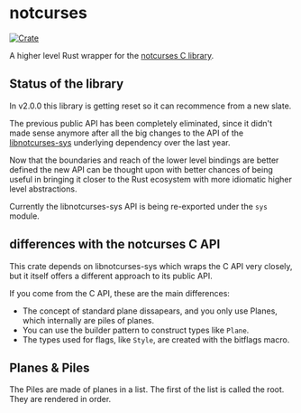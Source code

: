 # notcurses

[![Crate](https://img.shields.io/crates/v/notcurses.svg)](https://crates.io/crates/notcurses)

A higher level Rust wrapper for the [notcurses C library][1].

## Status of the library

In v2.0.0 this library is getting reset so it can recommence from a new slate.

The previous public API has been completely eliminated, since it didn't made
sense anymore after all the big changes to the API of the [libnotcurses-sys][2]
underlying dependency over the last year.

Now that the boundaries and reach of the lower level bindings are better defined
the new API can be thought upon with better chances of being useful in bringing
it closer to the Rust ecosystem with more idiomatic higher level abstractions.

Currently the libnotcurses-sys API is being re-exported under the `sys` module.

[1]:https://github.com/dankamongmen/notcurses
[2]:https://crates.io/crates/libnotcurses-sys


## differences with the notcurses C API

This crate depends on libnotcurses-sys which wraps the C API very closely, but
it itself offers a different approach to its public API.

If you come from the C API, these are the main differences:

- The concept of standard plane dissapears, and you only use Planes, which
  internally are piles of planes.
- You can use the builder pattern to construct types like `Plane`.
- The types used for flags, like `Style`, are created with the bitflags macro.


## Planes & Piles

The Piles are made of planes in a list. The first of the list is called the root.
They are rendered in order.
